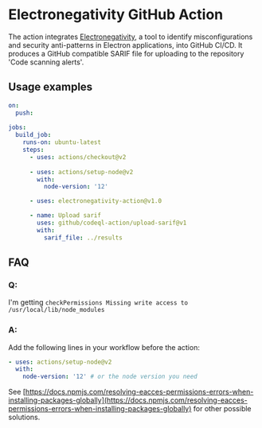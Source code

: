# Electronegativity GitHub Action

The action integrates [Electronegativity](https://github.com/doyensec/electronegativity), a tool to identify misconfigurations and security anti-patterns in Electron applications, into GitHub CI/CD.
It produces a GitHub compatible SARIF file for uploading to the repository 'Code scanning alerts'.

## Usage examples

```yaml
on: 
  push:
    
jobs:
  build_job:
    runs-on: ubuntu-latest
    steps:
      - uses: actions/checkout@v2
      
      - uses: actions/setup-node@v2
        with:
          node-version: '12'

      - uses: electronegativity-action@v1.0

      - name: Upload sarif
        uses: github/codeql-action/upload-sarif@v1
        with:
          sarif_file: ../results
```

## FAQ

### Q:

I'm getting `checkPermissions Missing write access to /usr/local/lib/node_modules`

### A:

Add the following lines in your workflow before the action:

```yaml
- uses: actions/setup-node@v2
  with:
    node-version: '12' # or the node version you need
```

See [https://docs.npmjs.com/resolving-eacces-permissions-errors-when-installing-packages-globally](https://docs.npmjs.com/resolving-eacces-permissions-errors-when-installing-packages-globally) for other possible solutions.

